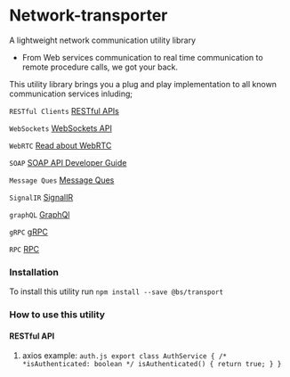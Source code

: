 # Network-transporter

A lightweight network communication utility library

- From Web services communication to real time communication to remote procedure calls, we got your back.

This utility library brings you a plug and play implementation to all known communication services inluding;

`RESTful Clients` <a href="https://en.wikipedia.org/wiki/REST">RESTful APIs</a>

`WebSockets` <a href="https://developer.mozilla.org/en-US/docs/Web/API/WebSockets_API">WebSockets API</a>

`WebRTC` <a href="https://webrtc.org/">Read about WebRTC</a>

`SOAP` <a href="https://developer.salesforce.com/docs/atlas.en-us.api.meta/api/sforce_api_quickstart_intro.htm">SOAP API Developer Guide</a>

`Message Ques` <a href="https://aws.amazon.com/message-queue/#:~:text=Message%20Queues&text=A%20message%20queue%20is%20a,once%2C%20by%20a%20single%20consumer.">Message Ques</a>

`SignalIR` <a href="https://dotnet.microsoft.com/en-us/apps/aspnet/signalr">SignalIR</a>

`graphQL` <a href="https://graphql.org/learn/">GraphQl</a>

`gRPC` <a href="https://grpc.io/docs/">gRPC</a>

`RPC` <a href="https://solana.com/docs/rpc">RPC</a>

### Installation
To install this utility
run `npm install --save @bs/transport`

### How to use this utility

#### RESTful API
1. axios example:
`auth.js
export class AuthService {
    /*
    *isAuthenticated: boolean
    */
    isAuthenticated() {
        return true;
    }
}
`